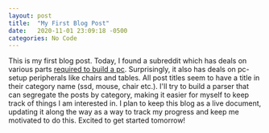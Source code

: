 ```yaml
---
layout: post
title:  "My First Blog Post"
date:   2020-11-01 23:09:18 -0500
categories: No Code
---
```


This is my first blog post. Today, I found a subreddit which has deals on various parts [required to build a pc][reddit-buildapcsales]. Surprisingly, it also has deals on pc-setup peripherals like chairs and tables. All post titles seem to have a title in their category name (ssd, mouse, chair etc.). I'll try to build a parser that can segregate the posts by category, making it easier for myself to keep track of things I am interested in. I plan to keep this blog as a live document, updating it along the way as a way to track my progress and keep me motivated to do this. Excited to get started tomorrow!

[jekyll-docs]: https://jekyllrb.com/docs/home
[jekyll-gh]:   https://github.com/jekyll/jekyll
[jekyll-talk]: https://talk.jekyllrb.com/
[reddit-buildapcsales]: https://www.reddit.com/r/buildapcsales